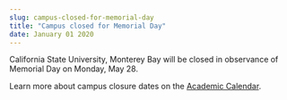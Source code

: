 ```yaml
---
slug: campus-closed-for-memorial-day
title: "Campus closed for Memorial Day"
date: January 01 2020
---
```


<p>California State University, Monterey Bay will be closed in observance of Memorial Day on Monday, May 28. 
</p><p>Learn more about campus closure dates on the <a href="http://catalog.csumb.edu/introduction/calendars/2011-2012-academic-calendar">Academic Calendar</a>. 
</p>
